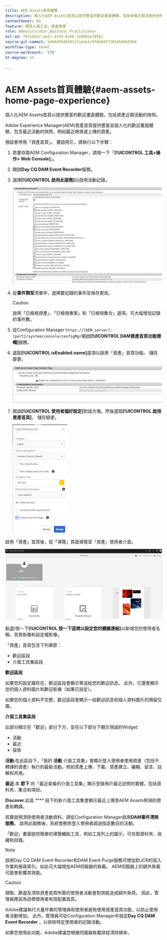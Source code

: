 ```yaml
---
title: AEM Assets首頁體驗
description: 個人化AEM Assets首頁以提供豐富的歡迎畫面體驗，包括資產近期活動的快照。
contentOwner: AG
feature: 開發人員工具，資產管理
role: Administrator,Business Practitioner
exl-id: f47c6da7-aa21-4f49-9c66-2a8091e19561
source-git-commit: bd94d3949f0117aa3e1c9f0e84f7293a5d6b03b4
workflow-type: tm+mt
source-wordcount: '578'
ht-degree: 1%

---
```


# AEM Assets首頁體驗{#aem-assets-home-page-experience}

個人化AEM Assets首頁以提供豐富的歡迎畫面體驗，包括資產近期活動的快照。

Adobe Experience Manager(AEM)資產首頁提供豐富且個人化的歡迎畫面體驗，包含最近活動的快照，例如最近檢視或上傳的資產。

預設會停用「資產首頁」。 要啟用它，請執行以下步驟：

1. 若要存取AEM Configuration Manager，請按一下「**[!UICONTROL 工具>操作> Web Console]**」。
1. 開啟&#x200B;**Day CQ DAM Event Recorder**&#x200B;服務。
1. 選擇&#x200B;**[!UICONTROL 啟用此服務]**&#x200B;以啟用活動記錄。

   ![chlimage_1-250](assets/chlimage_1-250.png)

1. 從&#x200B;**事件類型**&#x200B;清單中，選擇要記錄的事件並保存更改。

   >[!CAUTION]
   >
   >啟用「已檢視資產」、「已檢視專案」和「已檢視集合」選項，可大幅增加記錄的事件數。

1. 從Configuration Manager `https://[AEM_server]:[port]/system/console/configMgr`開啟&#x200B;**[!UICONTROL DAM資產首頁功能標幟]**&#x200B;服務。
1. 選取&#x200B;**[!UICONTROL isEnabled.name]**&#x200B;選項以啟用「資產」首頁功能。 儲存變更。

   ![chlimage_1-251](assets/chlimage_1-251.png)

1. 開啟&#x200B;**[!UICONTROL 使用者偏好設定]**&#x200B;對話方塊，然後選取&#x200B;**[!UICONTROL 啟用資產首頁]**。 儲存變更。

   ![user_preferences](assets/user_preferences.png)

啟用「資產」首頁後，從「導覽」頁面導覽至「資產」使用者介面。

![home_page](assets/home_page.png)

點選/按一下&#x200B;**[!UICONTROL 按一下這裡以設定您的體驗連結]**&#x200B;以新增您的使用者名稱、背景影像和設定檔影像。

「資產」首頁包含下列章節：

* 歡迎區段
* 介面工具集區段

**歡迎區段**

如果您的設定檔存在，歡迎區段會顯示寄送給您的歡迎訊息。 此外，它還會顯示您的個人資料圖片和歡迎影像（如果已設定）。

如果您的個人資料不完整，歡迎區段會顯示一般歡迎訊息和個人資料圖片的預留位置。

**介面工具集區段**

此部分顯示在「歡迎」部分下方，並在以下部分下顯示現成的Widget:

* 活動
* 最近
* 探索

**活動**:在此區段下，「我的 **活動** 介面工具集」會顯示登入使用者使用資產（包括不轉譯的資產）執行的最新活動，例如資產上傳、下載、資產建立、編輯、留言、註解和共用。

**最近**:本 **節下** 的「最近查看的介面工具集」顯示登錄用戶最近訪問的實體，包括資料夾、集合和項目。

**Discover**:此區 **** 段下的新介面工具集會顯示最近上傳至AEM Assets例項的資產和轉譯。

若要啟用清除使用者活動資料，請從Configuration Manager啟用&#x200B;**DAM事件清除服務**。 啟用此服務後，系統會刪除登入使用者超過指定數目的活動。

「歡迎」畫面提供簡單的導覽輔助工具，例如工具列上的圖示，可存取資料夾、收藏和目錄。

>[!NOTE]
>
>啟用Day CQ DAM Event Recorder和DAM Event Purge服務可增加對JCR的寫入作業和搜尋索引，如此可大幅增加AEM伺服器的負載。 AEM伺服器上的額外負載可能會影響其效能。

>[!CAUTION]
>
>擷取、篩選及清除資產首頁所需的使用者活動會對效能造成額外負荷。 因此，管理員應該為目標使用者有效配置首頁。
>
>Adobe建議執行大量作業的管理員和使用者避免使用資產首頁功能，以防止使用者活動增加。 此外，管理員可從Configuration Manager中設定&#x200B;**Day CQ DAM Event Recorder** ，以排除特定使用者的記錄活動。
>
>如果您使用此功能，Adobe建議您根據伺服器負載排程清除頻率。
